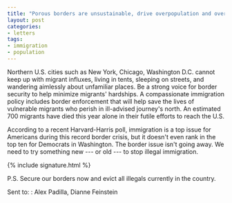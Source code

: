 ```yaml
---
title: "Porous borders are unsustainable, drive overpopulation and overcrowding"
layout: post
categories:
- letters
tags:
- immigration
- population
---
```


Northern U.S. cities such as New York, Chicago, Washington D.C. cannot keep up with migrant influxes, living in tents, sleeping on streets, and wandering aimlessly about unfamiliar places. Be a strong voice for border security to help minimize migrants' hardships. A compassionate immigration policy includes border enforcement that will help save the lives of vulnerable migrants who perish in ill-advised journey's north. An estimated 700 migrants have died this year alone in their futile efforts to reach the U.S.

According to a recent Harvard-Harris poll, immigration is a top issue for Americans during this record border crisis, but it doesn't even rank in the top ten for Democrats in Washington. The border issue isn't going away. We need to try something new --- or old --- to stop illegal immigration.

{% include signature.html %}

P.S. Secure our borders now and evict all illegals currently in the country.

Sent to:
: Alex Padilla, Dianne Feinstein
